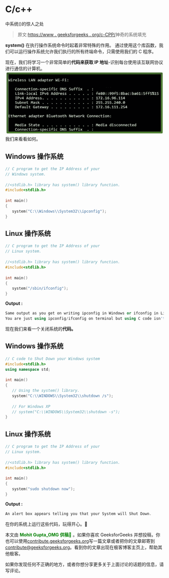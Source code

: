 # C/c++

中系统()的惊人之处

> 原文:[https://www . geeksforgeeks . org/c-CPP/](https://www.geeksforgeeks.org/amazing-stuff-with-system-in-c-cpp/)神奇的系统填充

**system()** 在执行操作系统命令时起着非常特殊的作用。
通过使用这个库函数，我们可以运行操作系统允许我们执行的所有终端命令，只需使用我们的 C 程序。

现在，我们将学习一个非常简单的**代码来获取 IP 地址**-识别每台使用该互联网协议进行通信的计算机。
[![IP address](img/9019e9b5b78e060cee6af823d2f14f52.png)](https://media.geeksforgeeks.org/wp-content/uploads/Untitled-drawing3.jpg) 
我们来看看如何。

## Windows 操作系统

```cpp
// C program to get the IP Address of your 
// Windows system.

//<stdlib.h> library has system() library function.
#include<stdlib.h> 

int main()
{
   system("C:\\Windows\\System32\\ipconfig");
}
```

## Linux 操作系统

```cpp
// C program to get the IP Address of your
// Linux system.

//<stdlib.h> library has system() library function.
#include<stdlib.h>

int main()
{
   system("/sbin/ifconfig");
}
```

**Output :**

```cpp
Same output as you get on writing ipconfig in Windows or ifconfig in Linux on your terminal.
You are just using ipconfig/ifconfig on terminal but using C code isn't it cool.
```

现在我们来看一个关闭系统的**代码。**

## Windows 操作系统

```cpp
// C code to Shut Down your Windows system
#include<stdlib.h>
using namespace std; 

int main()
{
   // Using the system() library.
   system("C:\\WINDOWS\\System32\\shutdown /s");

   // For Windows XP
   // system("C:\\WINDOWS\\System32\\shutdown -s");
}
```

## Linux 操作系统

```cpp
// C program to get the IP Address of your
// Linux system.

//<stdlib.h> library has system() library function.
#include<stdlib.h>

int main()
{
   system("sudo shutdown now");
}
```

**Output :**

```cpp
An alert box appears telling you that your System will Shut Down.
```

在你的系统上运行这些代码，玩得开心。🙂

本文由 <font color="green">**Mohit Gupta_OMG 供稿🙂**</font> 。如果你喜欢 GeeksforGeeks 并想投稿，你也可以使用[contribute.geeksforgeeks.org](http://www.contribute.geeksforgeeks.org)写一篇文章或者把你的文章邮寄到 contribute@geeksforgeeks.org。看到你的文章出现在极客博客主页上，帮助其他极客。

如果你发现任何不正确的地方，或者你想分享更多关于上面讨论的话题的信息，请写评论。